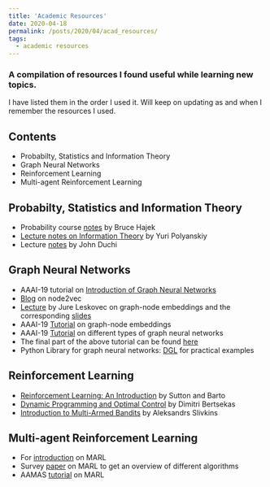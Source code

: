 ```yaml
---
title: 'Academic Resources'
date: 2020-04-18
permalink: /posts/2020/04/acad_resources/
tags:
  - academic resources
---
```

### A compilation of resources I found useful while learning new topics.

I have listed them in the order I used it. Will keep on updating as and when I remember the resources I used.

## Contents
* Probabilty, Statistics and Information Theory
* Graph Neural Networks
* Reinforcement Learning
* Multi-agent Reinforcement Learning

## Probabilty, Statistics and Information Theory
* Probability course [notes](http://www.ifp.illinois.edu/~hajek/Papers/probabilityJan13.pdf) by Bruce Hajek
* [Lecture notes on Information Theory](http://people.lids.mit.edu/yp/homepage/data/itlectures_v5.pdf) by Yuri Polyanskiy
* Lecture [notes](https://web.stanford.edu/class/stats311/lecture-notes.pdf) by John Duchi

## Graph Neural Networks
* AAAI-19 tutorial on [Introduction of Graph Neural Networks](https://jian-tang.com/files/AAAI19/aaai-grltutorial-part0-intro.pdf) 
* [Blog](https://towardsdatascience.com/node2vec-embeddings-for-graph-data-32a866340fef) on node2vec
* [Lecture](https://www.youtube.com/watch?v=YrhBZUtgG4E) by Jure Leskovec on graph-node embeddings and the corresponding [slides](http://snap.stanford.edu/class/cs224w-2018/handouts/09-node2vec.pdf)
* AAAI-19 [Tutorial](https://jian-tang.com/files/AAAI19/aaai-grltutorial-part1-nodereps.pdf) on graph-node embeddings
* AAAI-19 [Tutorial](https://jian-tang.com/files/AAAI19/aaai-grltutorial-part2-gnns.pdf) on different types of graph neural networks
* The final part of the above tutorial can be found [here](https://cs.mcgill.ca/~wlh/files/AAAI19_GRLTutorial.zip)
* Python Library for graph neural networks: [DGL](https://www.dgl.ai/) for practical examples


## Reinforcement Learning
* [Reinforcement Learning: An Introduction](https://web.stanford.edu/class/psych209/Readings/SuttonBartoIPRLBook2ndEd.pdf) by Sutton and Barto
* [Dynamic Programming and Optimal Control](http://web.mit.edu/dimitrib/www/RLbook.html) by Dimitri Bertsekas
* [Introduction to Multi-Armed Bandits](https://arxiv.org/pdf/1904.07272.pdf) by Aleksandrs Slivkins

## Multi-agent Reinforcement Learning
* For [introduction](https://bair.berkeley.edu/blog/2018/12/12/rllib/) on MARL
* Survey [paper](https://arxiv.org/pdf/1911.10635.pdf) on MARL to get an overview of different algorithms
* AAMAS [tutorial](https://sites.google.com/site/aamas2013marltutorial/slides) on MARL